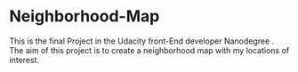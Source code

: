 # Neighborhood-Map
This is the final Project in the Udacity front-End developer Nanodegree . The aim of this project is to create a neighborhood map with my locations of interest.
